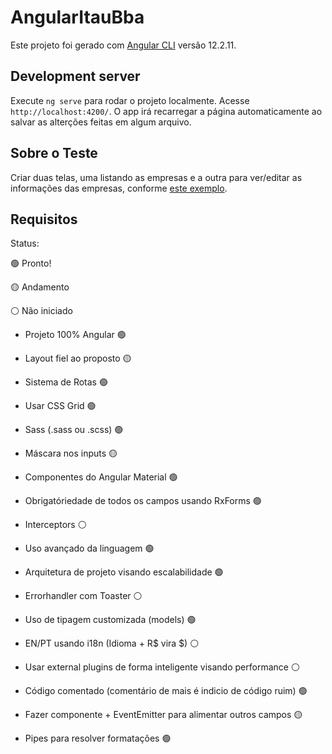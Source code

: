# AngularItauBba

Este projeto foi gerado com [Angular CLI](https://github.com/angular/angular-cli) versão 12.2.11.

## Development server

Execute `ng serve` para rodar o projeto localmente. Acesse `http://localhost:4200/`. O app irá recarregar a página automaticamente ao salvar as alterções feitas em algum arquivo.

## Sobre o Teste

Criar duas telas, uma listando as empresas e a outra para ver/editar as informações das empresas, conforme [este exemplo](https://bit.ly/2R0ygPR).

## Requisitos

Status:

:green_circle: Pronto!

:yellow_circle: Andamento

:white_circle: Não iniciado

- Projeto 100% Angular :green_circle:
- Layout fiel ao proposto :yellow_circle:
- Sistema de Rotas :green_circle:
- Usar CSS Grid :green_circle:
- Sass (.sass ou .scss) :green_circle:
- Máscara nos inputs :yellow_circle:
- Componentes do Angular Material :green_circle:
- Obrigatóriedade de todos os campos usando RxForms :green_circle:

- Interceptors :white_circle:
- Uso avançado da linguagem :green_circle:
- Arquitetura de projeto visando escalabilidade :green_circle:
- Errorhandler com Toaster :white_circle:
- Uso de tipagem customizada (models) :green_circle:
- EN/PT usando i18n (Idioma + R$ vira $) :white_circle:
- Usar external plugins de forma inteligente visando performance :white_circle:
- Código comentado (comentário de mais é indicio de código ruim) :green_circle:
- Fazer componente <app-cep> + EventEmitter para alimentar outros campos :yellow_circle:
- Pipes para resolver formatações :green_circle:
